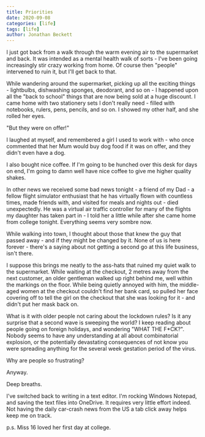 ```yaml
---
title: Priorities
date: 2020-09-08
categories: [life]
tags: [life]
author: Jonathan Beckett
---
```


I just got back from a walk through the warm evening air to the supermarket and back. It was intended as a mental health walk of sorts - I've been going increasingly stir crazy working from home. Of course then "people" intervened to ruin it, but I'll get back to that.

While wandering around the supermarket, picking up all the exciting things - lightbulbs, dishwashing sponges, deodorant, and so on - I happened upon all the "back to school" things that are now being sold at a huge discount. I came home with two stationery sets I don't really need - filled with notebooks, rulers, pens, pencils, and so on. I showed my other half, and she rolled her eyes.

"But they were on offer!"

I laughed at myself, and remembered a girl I used to work with - who once commented that her Mum would buy dog food if it was on offer, and they didn't even have a dog.

I also bought nice coffee. If I'm going to be hunched over this desk for days on end, I'm going to damn well have nice coffee to give me higher quality shakes.

In other news we received some bad news tonight - a friend of my Dad - a fellow flight simulator enthusiast that he has virtually flown with countless times, made friends with, and visited for meals and nights out - died unexpectedly. He was a virtual air traffic controller for many of the flights my daughter has taken part in - I told her a little while after she came home from college tonight. Everything seems very sombre now.

While walking into town, I thought about those that knew the guy that passed away - and if they might be changed by it. None of us is here forever - there's a saying about not getting a second go at this life business, isn't there.

I suppose this brings me neatly to the ass-hats that ruined my quiet walk to the supermarket. While waiting at the checkout, 2 metres away from the next customer, an older gentleman walked up right behind me, well within the markings on the floor. While being quietly annoyed with him, the middle-aged women at the checkout couldn't find her bank card, so pulled her face covering off to tell the girl on the checkout that she was looking for it - and didn't put her mask back on.

What is it with older people not caring about the lockdown rules? Is it any surprise that a second wave is sweeping the world? I keep reading about people going on foreign holidays, and wondering "WHAT THE F*CK?". Nobody seems to have any understanding at all about combinatorial explosion, or the potentially devastating consequences of not know you were spreading anything for the several week gestation period of the virus.

Why are people so frustrating?

Anyway.

Deep breaths.

I've switched back to writing in a text editor. I'm rocking Windows Notepad, and saving the text files into OneDrive. It requires very little effort indeed. Not having the daily car-crash news from the US a tab click away helps keep me on track.

p.s. Miss 16 loved her first day at college.
